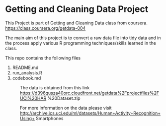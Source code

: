 Getting and Cleaning Data Project
=================================

This Project is part of Getting and Cleaning Data class from coursera.
https://class.coursera.org/getdata-004

The main aim of this project is to convert a raw data file into tidy data and in the process apply various R programming techniques/skills learned in the class. 

This repo contains the following files
<ol>
<li>README.md</li>
<li>run_analysis.R</li>
<li>codebook.md</li>
<ol>

The data is obtained from this link
https://d396qusza40orc.cloudfront.net/getdata%2Fprojectfiles%2FUCI%20HAR
%20Dataset.zip

For more information on the data please visit
http://archive.ics.uci.edu/ml/datasets/Human+Activity+Recognition+Using+
Smartphones
